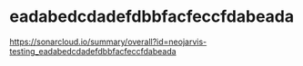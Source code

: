 # eadabedcdadefdbbfacfeccfdabeada
https://sonarcloud.io/summary/overall?id=neojarvis-testing_eadabedcdadefdbbfacfeccfdabeada
